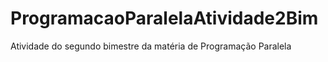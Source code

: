 # ProgramacaoParalelaAtividade2Bim
Atividade do segundo bimestre da matéria de Programação Paralela
